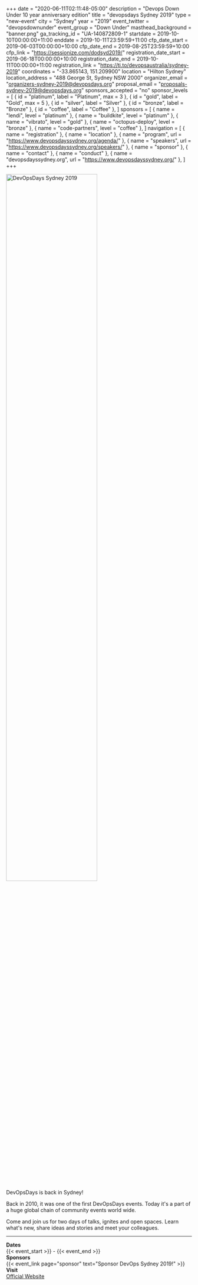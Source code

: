 +++
date = "2020-06-11T02:11:48-05:00"
description = "Devops Down Under 10 year anniversary edition"
title = "devopsdays Sydney 2019"
type = "new-event"
city = "Sydney"
year = "2019"
event_twitter = "devopsdownunder"
event_group = "Down Under"
masthead_background = "banner.png"
ga_tracking_id = "UA-140872809-1"
startdate = 2019-10-10T00:00:00+11:00
enddate = 2019-10-11T23:59:59+11:00
cfp_date_start = 2019-06-03T00:00:00+10:00
cfp_date_end = 2019-08-25T23:59:59+10:00
cfp_link = "https://sessionize.com/dodsyd2019/"
registration_date_start = 2019-06-18T00:00:00+10:00
registration_date_end = 2019-10-11T00:00:00+11:00
registration_link = "https://ti.to/devopsaustralia/sydney-2019"
coordinates = "-33.865143, 151.209900"
location = "Hilton Sydney"
location_address = "488 George St, Sydney NSW 2000"
organizer_email = "organizers-sydney-2019@devopsdays.org"
proposal_email = "proposals-sydney-2019@devopsdays.org"
sponsors_accepted = "no"
sponsor_levels = [
    { id = "platinum", label = "Platinum", max = 3 },
    { id = "gold", label = "Gold", max = 5 },
    { id = "silver", label = "Silver" },
    { id = "bronze", label = "Bronze" },
    { id = "coffee", label = "Coffee" },
]
sponsors = [
    { name = "lendi", level = "platinum" },
    { name = "buildkite", level = "platinum" },
    { name = "vibrato", level = "gold" },
    { name = "octopus-deploy", level = "bronze" },
    { name = "code-partners", level = "coffee" },
]
navigation = [
    { name = "registration" },
    { name = "location" },
    { name = "program", url = "https://www.devopsdayssydney.org/agenda/" },
    { name = "speakers", url = "https://www.devopsdayssydney.org/speakers/" },
    { name = "sponsor" },
    { name = "contact" },
    { name = "conduct" },
    { name = "devopsdayssydney.org", url = "https://www.devopsdayssydney.org/" },
]
+++
<div class="row">
  <div class="col-md-3">
      <img alt="DevOpsDays Sydney 2019" src="/events/2019/sydney/event.png" style="width:70%">
  </div>
  <div class="col-md-7">
    <p>DevOpsDays is back in Sydney!</p>
    <p>
      Back in 2010, it was one of the first DevOpsDays events. Today it's a part of a huge global chain of community events world wide.
    </p>
    <p>
      Come and join us for two days of talks, ignites and open spaces. Learn what's new, share ideas and stories and
      meet your colleagues.
    </p>
    <hr/>
    <div class="row">
      <div class="col-md-2">
        <strong>Dates</strong>
      </div>
      <div class="col-md-6">
        {{< event_start >}} - {{< event_end >}}
      </div>
    </div>
<!--
    <div class="row">
      <div class="col-md-2">
        <strong>Propose</strong>
      </div>
      <div class="col-md-6">
        {{< event_link url-key="cfp_link" text="Propose a talk!" >}}
      </div>
    </div>
-->
    <div class="row">
      <div class="col-md-2">
        <strong>Sponsors</strong>
      </div>
      <div class="col-md-6">
        {{< event_link page="sponsor" text="Sponsor DevOps Sydney 2019!" >}}
      </div>
    </div>
    <div class="row">
      <div class="col-md-2">
        <strong>Visit</strong>
      </div>
      <div class="col-md-6">
        <a href="https://www.devopsdayssydney.org">Official Website</a>
      </div>
    </div>
  </div>
</div>
